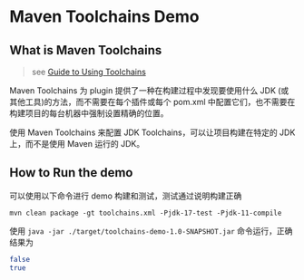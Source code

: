 # Maven Toolchains Demo

## What is Maven Toolchains

> see [Guide to Using Toolchains](https://maven.apache.org/guides/mini/guide-using-toolchains.html)

Maven Toolchains 为 plugin 提供了一种在构建过程中发现要使用什么 JDK (或其他工具)的方法，而不需要在每个插件或每个 pom.xml 中配置它们，也不需要在构建项目的每台机器中强制设置精确的位置。

使用 Maven Toolchains 来配置 JDK Toolchains，可以让项目构建在特定的 JDK 上，而不是使用 Maven 运行的 JDK。

## How to Run the demo

可以使用以下命令进行 demo 构建和测试，测试通过说明构建正确

```shell
mvn clean package -gt toolchains.xml -Pjdk-17-test -Pjdk-11-compile
```

使用 `java -jar ./target/toolchains-demo-1.0-SNAPSHOT.jar` 命令运行，正确结果为

```bash
false
true
```